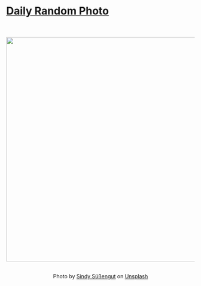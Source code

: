 # [Daily Random Photo](https://www.dailyrandomphoto.com/)

<div align="center">
  <br>
  <br>
  <a href="https://www.dailyrandomphoto.com/p/2025/2025-09-23/"><img src="https://images.unsplash.com/photo-1754764972197-f1f6b3349a5d?crop=entropy&cs=tinysrgb&fit=max&fm=jpg&ixid=M3w3NzUwOHwwfDF8cmFuZG9tfHx8fHx8fHx8MTc1ODU4ODE4Mnw&ixlib=rb-4.1.0&q=80&w=1080" width="600px"></a>
  <br>
  <br>
  <p class="has-text-grey">Photo by <a href="https://unsplash.com/@sindy_suessengut?utm_source=Daily%20Random%20Photo&amp;utm_medium=referral" target="_blank" rel="noopener noreferrer">Sindy Süßengut</a> on <a href="https://unsplash.com/photos/lush-green-leaves-against-a-bright-blue-sky-S2RXtg6YGt0?utm_source=Daily%20Random%20Photo&amp;utm_medium=referral" target="_blank" rel="noopener noreferrer">Unsplash</a></p>
</div>

